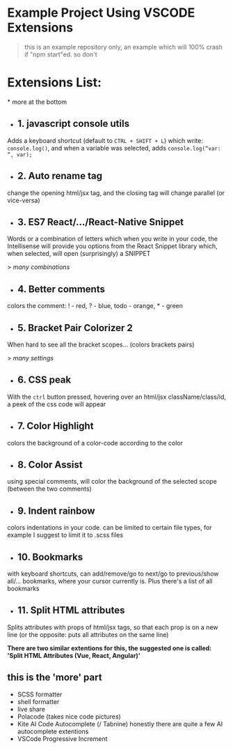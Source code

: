# Example Project Using VSCODE Extensions

> this is an example repository only, an example which will 100% crash if "npm start"ed. so don't

# Extensions List:
\*  more at the bottom

* ## 1. javascript console utils
Adds a keyboard shortcut (default to `CTRL + SHIFT + L`) which write: `console.log()`, and when a variable was selected, adds `console.log(“var: “, var);` 



* ## 2. Auto rename tag
change the opening html/jsx tag, and the closing tag will change parallel (or vice-versa)



* ## 3. ES7 React/.../React-Native Snippet
Words or a combination of letters which when you write in your code, the Intellisense will provide you options from the React Snippet library which, when selected, will open (surprisingly) a SNIPPET

\> *many combinations*



* ## 4. Better comments
colors the comment: ! - red, ? - blue, todo - orange, * - green



* ## 5. Bracket Pair Colorizer 2
When hard to see all the bracket scopes... (colors brackets pairs)

\> *many settings*



* ## 6. CSS peak
With the `ctrl` button pressed, hovering over an html/jsx className/class/id, a peek of the css code will appear



* ## 7. Color Highlight
colors the background of a color-code according to the color



* ## 8. Color Assist
using special comments, will color the background of the selected scope (between the two comments)



* ## 9. Indent rainbow
colors indentations in your code. can be limited to certain file types, for example I suggest to limit it to .scss files



* ## 10. Bookmarks
with keyboard shortcuts, can add/remove/go to next/go to previous/show all/... bookmarks, where your cursor currently is. Plus there's a list of all bookmarks



* ## 11. Split HTML attributes
Splits attributes with props of html/jsx tags, so that each prop is on a new line (or the opposite: puts all attributes on the same line)

**There are two similar extentions for this, the suggested one is called: 'Split HTML Attributes (Vue, React, Angular)'**


## this is the 'more' part
- SCSS formatter
- shell formatter
- live share
- Polacode (takes nice code pictures)
- Kite AI Code Autocomplete (/ Tabnine) honestly there are quite a few AI autocomplete extentions
- VSCode Progressive Increment